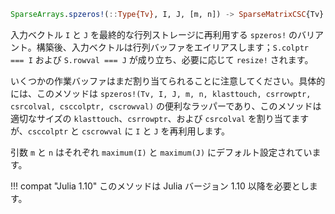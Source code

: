 ```julia
SparseArrays.spzeros!(::Type{Tv}, I, J, [m, n]) -> SparseMatrixCSC{Tv}
```

入力ベクトル `I` と `J` を最終的な行列ストレージに再利用する `spzeros!` のバリアント。構築後、入力ベクトルは行列バッファをエイリアスします；`S.colptr === I` および `S.rowval === J` が成り立ち、必要に応じて `resize!` されます。

いくつかの作業バッファはまだ割り当てられることに注意してください。具体的には、このメソッドは `spzeros!(Tv, I, J, m, n, klasttouch, csrrowptr, csrcolval, csccolptr, cscrowval)` の便利なラッパーであり、このメソッドは適切なサイズの `klasttouch`、`csrrowptr`、および `csrcolval` を割り当てますが、`csccolptr` と `cscrowval` に `I` と `J` を再利用します。

引数 `m` と `n` はそれぞれ `maximum(I)` と `maximum(J)` にデフォルト設定されています。

!!! compat "Julia 1.10"
    このメソッドは Julia バージョン 1.10 以降を必要とします。

